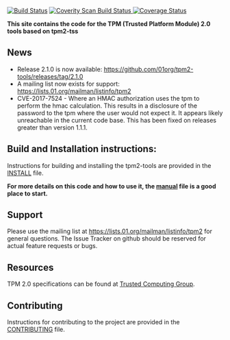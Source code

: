 [![Build Status](https://travis-ci.org/01org/tpm2-tools.svg?branch=master)](https://travis-ci.org/01org/tpm2-tools)
<a href="https://scan.coverity.com/projects/01org-tpm2-tools">
  <img alt="Coverity Scan Build Status"
       src="https://scan.coverity.com/projects/13105/badge.svg"/>
</a>
[![Coverage Status](https://coveralls.io/repos/github/01org/tpm2-tools/badge.svg?branch=coveralls)](https://coveralls.io/github/01org/tpm2-tools?branch=coveralls)

**This site contains the code for the TPM (Trusted Platform Module) 2.0 tools based on tpm2-tss**

## News
* Release 2.1.0 is now available: https://github.com/01org/tpm2-tools/releases/tag/2.1.0
* A mailing list now exists for support: https://lists.01.org/mailman/listinfo/tpm2
* CVE-2017-7524 - Where an HMAC authorization uses the tpm to perform the hmac calculation. This results in a disclosure of the password to
the tpm where the user would not expect it. It appears likely unreachable in the current code base. This has been fixed on releases greater than version 1.1.1.

## Build and Installation instructions:
Instructions for building and installing the tpm2-tools are provided in the [INSTALL](https://github.com/01org/tpm2-tools/blob/master/INSTALL) file.

**For more details on this code and how to use it, the [manual](https://github.com/01org/tpm2-tools/blob/master/manual) file is a good place to start.**

## Support
Please use the mailing list at https://lists.01.org/mailman/listinfo/tpm2 for general questions. The Issue Tracker on
github should be reserved for actual feature requests or bugs.

## Resources
TPM 2.0 specifications can be found at [Trusted Computing Group](http://www.trustedcomputinggroup.org/).

## Contributing
Instructions for contributing to the project are provided in the [CONTRIBUTING](https://github.com/01org/tpm2-tools/blob/master/CONTRIBUTING) file.

